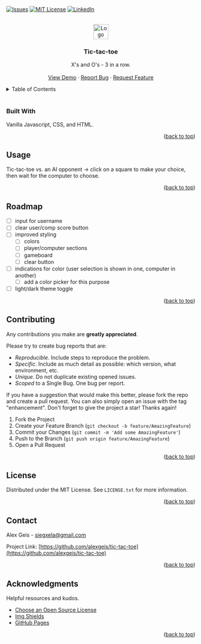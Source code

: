 <div id="top"></div>

<!-- PROJECT SHIELDS -->
<!--
*** using markdown "reference style" links for readability.
*** Reference links are enclosed in brackets [ ] instead of parentheses ( ).
*** See the bottom of this document for the declaration of the reference variables
*** https://www.markdownguide.org/basic-syntax/#reference-style-links
-->

<!-- [![Contributors][contributors-shield]][contributors-url]
[![Forks][forks-shield]][forks-url]
[![Stargazers][stars-shield]][stars-url] -->

[![Issues][issues-shield]][issues-url]
[![MIT License][license-shield]][license-url]
[![LinkedIn][linkedin-shield]][linkedin-url]

<!-- PROJECT LOGO -->
<br />
<div align="center">
  <a href="https://github.com/alexgeis/tic-tac-toe">
    <img src="./assets/icons/favicon.ico" alt="Logo" width="40" height="40">
  </a>

<h3 align="center">Tic-tac-toe</h3>

  <p align="center">
    X's and O's - 3 in a row.
    <!-- <br />
    <a href="https://github.com/alexgeis/tic-tac-toe"><strong>Explore the docs »</strong></a> -->
    <br />
    <br />
    <a id="deployed_link" href="https://alexgeis.github.io/tic-tac-toe/">View Demo</a>
    ·
    <a href="https://github.com/alexgeis/tic-tac-toe/issues">Report Bug</a>
    ·
    <a href="https://github.com/alexgeis/tic-tac-toe/issues">Request Feature</a>
  </p>
</div>

<!-- TABLE OF CONTENTS -->
<details>
  <summary>Table of Contents</summary>
  <ol>
    <!-- <li>
      <a href="#about-the-project">About The Project</a>
      <ul>
      </ul>
    </li> -->
        <li><a href="#built-with">Built With</a></li>
    <!-- <li>
      <a href="#getting-started">Getting Started</a>
      <ul>
        <li><a href="#prerequisites">Prerequisites</a></li>
        <li><a href="#installation">Installation</a></li>
      </ul>
    </li> -->
    <li><a href="#usage">Usage</a></li>
    <li><a href="#roadmap">Roadmap</a></li>
    <li><a href="#contributing">Contributing</a></li>
    <li><a href="#license">License</a></li>
    <li><a href="#contact">Contact</a></li>
    <li><a href="#acknowledgments">Acknowledgments</a></li>
  </ol>
</details>

<!-- ABOUT THE PROJECT -->

<!-- ## About The Project -->

<!-- [![Product Name Screen Shot][product-screenshot]](https://example.com) -->
<!-- <a href="https://example.com">
<p align="center">
<img id="product-screenshot" src="images/screenshot.png" alt="Product Name Screen Shot"
style="display: block;
    margin-left: auto;
    margin-right: auto;
    width: 60%;"/></p></a> -->

<!-- <p align="right">(<a href="#top">back to top</a>)</p> -->
<br>

### Built With

Vanilla Javascript, CSS, and HTML.

<p align="right">(<a href="#top">back to top</a>)</p>

<!-- GETTING STARTED -->

<!-- ## Getting Started

Instructions on setting up your project locally.
To get a local copy up and running follow these simple example steps.

### Prerequisites

This is an example of how to list things you need to use the software and how to install them.

- npm
  ```sh
  npm install npm@latest -g
  ```

### Installation

1. Get a free API Key at [https://example.com](https://example.com)
2. Clone the repo
   ```sh
   git clone https://github.com/alexgeis/tic-tac-toe.git
   ```
3. Install NPM packages
   ```sh
   npm install
   ```
4. Enter your API in `config.js`
   ```js
   const API_KEY = "ENTER YOUR API";
   ```

<p align="right">(<a href="#top">back to top</a>)</p> -->

<!-- USAGE EXAMPLES -->

## Usage

Tic-tac-toe vs. an AI opponent -> click on a square to make your choice, then wait for the computer to choose.

<!-- _For more examples, please refer to the [Documentation](https://example.com)_ -->

<p align="right">(<a href="#top">back to top</a>)</p>

<!-- ROADMAP -->

## Roadmap

- [ ] input for username
- [ ] clear user/comp score button
- [ ] improved styling
  - [ ] colors
  - [ ] player/computer sections
  - [ ] gameboard
  - [ ] clear button
- [ ] indications for color (user selection is shown in one, computer in another)
  - [ ] add a color picker for this purpose
- [ ] light/dark theme toggle

<!-- See the [open issues](https://github.com/alexgeis/tic-tac-toe/issues) for a full list of proposed features (and known issues). -->

<p align="right">(<a href="#top">back to top</a>)</p>

<!-- CONTRIBUTING -->

## Contributing

Any contributions you make are **greatly appreciated**.

Please try to create bug reports that are:

- _Reproducible_. Include steps to reproduce the problem.
- _Specific_. Include as much detail as possible: which version, what environment, etc.
- _Unique_. Do not duplicate existing opened issues.
- _Scoped_ to a Single Bug. One bug per report.

If you have a suggestion that would make this better, please fork the repo and create a pull request. You can also simply open an issue with the tag "enhancement".
Don't forget to give the project a star! Thanks again!

1. Fork the Project
2. Create your Feature Branch (`git checkout -b feature/AmazingFeature`)
3. Commit your Changes (`git commit -m 'Add some AmazingFeature'`)
4. Push to the Branch (`git push origin feature/AmazingFeature`)
5. Open a Pull Request

<p align="right">(<a href="#top">back to top</a>)</p>

<!-- LICENSE -->

## License

Distributed under the MIT License. See `LICENSE.txt` for more information.

<p align="right">(<a href="#top">back to top</a>)</p>

<!-- CONTACT -->

## Contact

Alex Geis - siegxela@gmail.com

Project Link: [https://github.com/alexgeis/tic-tac-toe](https://github.com/alexgeis/tic-tac-toe)

<p align="right">(<a href="#top">back to top</a>)</p>

<!-- ACKNOWLEDGMENTS -->

## Acknowledgments

Helpful resources and kudos.

- [Choose an Open Source License](https://choosealicense.com)
- [Img Shields](https://shields.io)
- [GitHub Pages](https://pages.github.com)

<p align="right">(<a href="#top">back to top</a>)</p>

<!-- MARKDOWN LINKS & IMAGES -->
<!-- https://www.markdownguide.org/basic-syntax/#reference-style-links -->

<!-- [contributors-shield]: https://img.shields.io/github/contributors/alexgeis/tic-tac-toe.svg?style=for-the-badge
[contributors-url]: https://github.com/alexgeis/tic-tac-toe/graphs/contributors
[forks-shield]: https://img.shields.io/github/forks/alexgeis/tic-tac-toe.svg?style=for-the-badge
[forks-url]: https://github.com/alexgeis/tic-tac-toe/network/members
[stars-shield]: https://img.shields.io/github/stars/alexgeis/tic-tac-toe.svg?style=for-the-badge
[stars-url]: https://github.com/alexgeis/tic-tac-toe/stargazers -->

[issues-shield]: https://img.shields.io/github/issues/alexgeis/tic-tac-toe.svg?style=for-the-badge
[issues-url]: https://github.com/alexgeis/tic-tac-toe/issues
[license-shield]: https://img.shields.io/github/license/alexgeis/tic-tac-toe.svg?style=for-the-badge
[license-url]: https://github.com/alexgeis/tic-tac-toe/blob/master/LICENSE.txt
[linkedin-shield]: https://img.shields.io/badge/-LinkedIn-black.svg?style=for-the-badge&logo=linkedin&colorB=555
[linkedin-url]: https://linkedin.com/in/alexngeis
[product-screenshot]: images/screenshot.png
